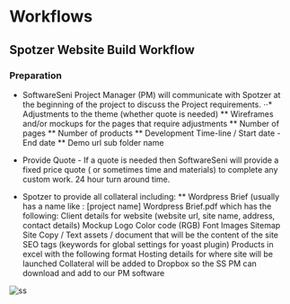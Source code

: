 # Workflows 


## Spotzer Website Build Workflow
### Preparation
* SoftwareSeni Project Manager (PM) will communicate with Spotzer at the beginning of the project to discuss the Project requirements. ⋅⋅* Adjustments to the theme (whether quote is needed)
** Wireframes and/or mockups for the pages that require adjustments
** Number of pages
** Number of products
** Development Time-line / Start date - End date
** Demo url sub folder name 
* Provide Quote - If a quote is needed then SoftwareSeni will provide a fixed price quote ( or sometimes time and materials) to complete any custom work. 24 hour turn around time.


* Spotzer to provide all collateral including:
** Wordpress Brief (usually has a name like : [project name] Wordpress Brief.pdf which has the following:
Client details for website (website url, site name, address, contact details)
Mockup
Logo
Color code (RGB)
Font
Images
Sitemap
Site Copy / Text assets / document that will be the content of the site
SEO tags (keywords for global settings for yoast plugin)
Products in excel with the following format
Hosting details for where site will be launched
Collateral will be added to Dropbox so the SS PM can download and add to our PM software

![ss](googledrive.com/host/0B-ZRk02Xg9MJY3EwZTJkV0dpUFk)
